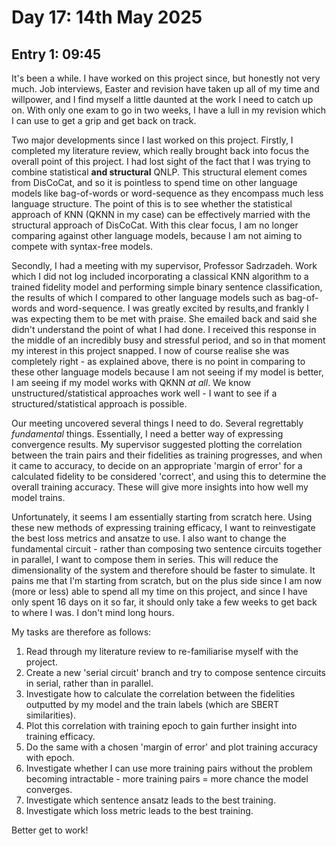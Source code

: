 # Day 17: 14th May 2025
## Entry 1: 09:45
It's been a while. I have worked on this project since, but honestly not very much. Job interviews, Easter and revision have taken up all of my time and willpower, and I find myself a little daunted at the work I need to catch up on. With only one exam to go in two weeks, I have a lull in my revision which I can use to get a grip and get back on track.

Two major developments since I last worked on this project. Firstly, I completed my literature review, which really brought back into focus the overall point of this project. I had lost sight of the fact that I was trying to combine statistical **and structural** QNLP. This structural element comes from DisCoCat, and so it is pointless to spend time on other language models like bag-of-words or word-sequence as they encompass much less language structure. The point of this is to see whether the statistical approach of KNN (QKNN in my case) can be effectively married with the structural approach of DisCoCat. With this clear focus, I am no longer comparing against other language models, because I am not aiming to compete with syntax-free models.

Secondly, I had a meeting with my supervisor, Professor Sadrzadeh. Work which I did not log included incorporating a classical KNN algorithm to a trained fidelity model and performing simple binary sentence classification, the results of which I compared to other language models such as bag-of-words and word-sequence. I was greatly excited by results,and frankly I was expecting them to be met with praise. She emailed back and said she didn't understand the point of what I had done. I received this response in the middle of an incredibly busy and stressful period, and so in that moment my interest in this project snapped. I now of course realise she was completely right - as explained above, there is no point in comparing to these other language models because I am not seeing if my model is better, I am seeing if my model works with QKNN *at all*. We know unstructured/statistical approaches work well - I want to see if a structured/statistical approach is possible. 

Our meeting uncovered several things I need to do. Several regrettably *fundamental* things. Essentially, I need a better way of expressing convergence results. My supervisor suggested plotting the correlation between the train pairs and their fidelities as training progresses, and when it came to accuracy, to decide on an appropriate 'margin of error' for a calculated fidelity to be considered 'correct', and using this to determine the overall training accuracy. These will give more insights into how well my model trains.

Unfortunately, it seems I am essentially starting from scratch here. Using these new methods of expressing training efficacy, I want to reinvestigate the best loss metrics and ansatze to use. I also want to change the fundamental circuit - rather than composing two sentence circuits together in parallel, I want to compose them in series. This will reduce the dimensionality of the system and therefore should be faster to simulate. It pains me that I'm starting from scratch, but on the plus side since I am now (more or less) able to spend all my time on this project, and since I have only spent 16 days on it so far, it should only take a few weeks to get back to where I was. I don't mind long hours.

My tasks are therefore as follows:
1. Read through my literature review to re-familiarise myself with the project.
2. Create a new 'serial circuit' branch and try to compose sentence circuits in serial, rather than in parallel.
3. Investigate how to calculate the correlation between the fidelities outputted by my model and the train labels (which are SBERT similarities).
4. Plot this correlation with training epoch to gain further insight into training efficacy.
5. Do the same with a chosen 'margin of error' and plot training accuracy with epoch.
6. Investigate whether I can use more training pairs without the problem becoming intractable - more training pairs = more chance the model converges.
7. Investigate which sentence ansatz leads to the best training.
8. Investigate which loss metric leads to the best training.

Better get to work!